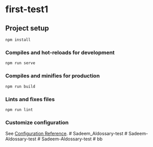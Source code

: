 # first-test1

## Project setup
```
npm install
```

### Compiles and hot-reloads for development
```
npm run serve
```

### Compiles and minifies for production
```
npm run build
```

### Lints and fixes files
```
npm run lint
```

### Customize configuration
See [Configuration Reference](https://cli.vuejs.org/config/).
#   S a d e e m _ A l d o s s a r y - t e s t  
 #   S a d e e m - A l d o s s a r y - t e s t  
 #   S a d e e m - A l d o s s a r y - t e s t  
 # bb

